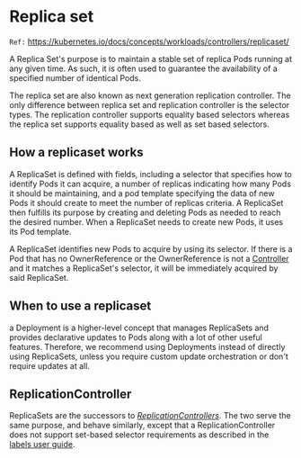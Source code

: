 # Replica set
`Ref:` https://kubernetes.io/docs/concepts/workloads/controllers/replicaset/

A Replica Set's purpose is to maintain a stable set of replica Pods running at any given time. As such, it is often used to guarantee the availability of a specified number of identical Pods.

The replica set are also known as next generation replication controller. The only difference between replica set and replication controller is the selector types. The replication controller supports equality based selectors whereas the replica set supports equality based as well as set based selectors.

## How a replicaset works
A ReplicaSet is defined with fields, including a selector that specifies how to identify Pods it can acquire, a number of replicas indicating how many Pods it should be maintaining, and a pod template specifying the data of new Pods it should create to meet the number of replicas criteria. A ReplicaSet then fulfills its purpose by creating and deleting Pods as needed to reach the desired number. When a ReplicaSet needs to create new Pods, it uses its Pod template.

A ReplicaSet identifies new Pods to acquire by using its selector. If there is a Pod that has no OwnerReference or the OwnerReference is not a [Controller](https://kubernetes.io/docs/concepts/architecture/controller/) and it matches a ReplicaSet's selector, it will be immediately acquired by said ReplicaSet.

## When to use a replicaset
a Deployment is a higher-level concept that manages ReplicaSets and provides declarative updates to Pods along with a lot of other useful features. Therefore, we recommend using Deployments instead of directly using ReplicaSets, unless you require custom update orchestration or don't require updates at all.

## ReplicationController
ReplicaSets are the successors to [_ReplicationControllers_](https://kubernetes.io/docs/concepts/workloads/controllers/replicationcontroller/). The two serve the same purpose, and behave similarly, except that a ReplicationController does not support set-based selector requirements as described in the [labels user guide](https://kubernetes.io/docs/concepts/overview/working-with-objects/labels/#label-selectors).